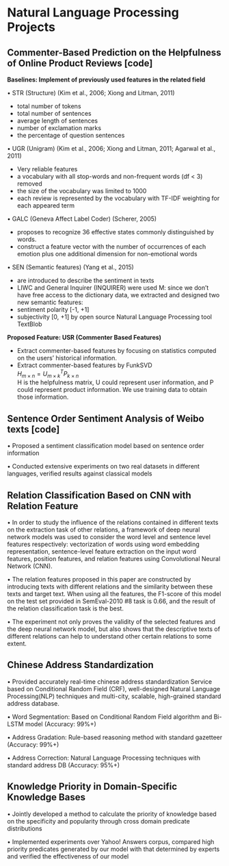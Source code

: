# Natural Language Processing Projects


## Commenter-Based Prediction on the Helpfulness of Online Product Reviews [code]

**Baselines: Implement of previously used features in the related field**

• STR (Structure) (Kim et al., 2006; Xiong and Litman, 2011)

- total number of tokens
- total number of sentences
- average length of sentences
- number of exclamation marks
- the percentage of question sentences

• UGR (Unigram) (Kim et al., 2006; Xiong and Litman, 2011; Agarwal et al., 2011)

- Very reliable features
- a vocabulary with all stop-words and non-frequent words (df < 3) removed
- the size of the vocabulary was limited to 1000
- each review is represented by the vocabulary with TF-IDF weighting for each appeared term

• GALC (Geneva Affect Label Coder) (Scherer, 2005)

- proposes to recognize 36 effective states commonly distinguished by words.
- construct a feature vector with the number of occurrences of each emotion plus one additional dimension for non-emotional words

• SEN (Semantic features) (Yang et al., 2015)

- are introduced to describe the sentiment in texts
- LIWC and General Inquirer (INQUIRER) were used
M: since we don’t have free access to the dictionary data, we extracted and designed two new semantic features:
- sentiment polarity [-1, +1]
- subjectivity [0, +1]
by open source Natural Language Processing tool TextBlob

**Proposed Feature: USR (Commenter Based Features)**

- Extract commenter-based features by focusing on statistics computed on the users’ historical information.
- Extract commenter-based features by FunkSVD  
$H_{m\times n} = U^T_{m\times k}P_{k\times n}$  
H is the helpfulness matrix, U could represent user information, and P could represent product information. We use training data to obtain those information.


## Sentence Order Sentiment Analysis of Weibo texts [code]
• Proposed a sentiment classification model based on sentence order information

• Conducted extensive experiments on two real datasets in different languages, verified results against classical models



## Relation Classification Based on CNN with Relation Feature

• In order to study the influence of the relations contained in different texts on the extraction task of other relations, a framework of deep neural network models was used to consider the word level and sentence level features respectively: vectorization of words using word embedding representation, sentence-level feature extraction on the input word features, position features, and relation features using Convolutional Neural Network (CNN). 

• The relation features proposed in this paper are constructed by introducing texts with different relations and the similarity between these texts and target text. When using all the features, the F1-score of this model on the test set provided in SemEval-2010 #8 task is 0.66, and the result of the relation classification task is the best. 

• The experiment not only proves the validity of the selected features and the deep neural network model, but also shows that the descriptive texts of different relations can help to understand other certain relations to some extent.


## Chinese Address Standardization

• Provided accurately real-time chinese address standardization Service based on Conditional Random Field (CRF), well-designed Natural Language Processing(NLP) techniques and multi-city, scalable, high-grained standard address database. 

• Word Segmentation: Based on Conditional Random Field  algorithm and Bi-LSTM model (Accuracy: 99%+)

• Address Gradation: Rule-based reasoning method with standard gazetteer (Accuracy: 99%+)

• Address Correction: Natural Language Processing techniques with standard address DB (Accuracy: 95%+)



## Knowledge Priority in Domain-Specific Knowledge Bases 
• Jointly developed a method to calculate the priority of knowledge based on the specificity and popularity through cross domain predicate distributions

• Implemented experiments over Yahoo! Answers corpus, compared high priority predicates generated by our model with that determined by experts and verified the effectiveness of our model